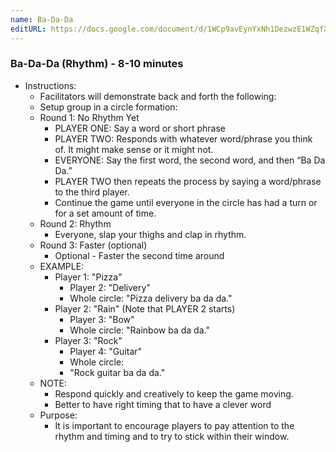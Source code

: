 ```yaml
---
name: Ba-Da-Da
editURL: https://docs.google.com/document/d/1WCp9avEynYxNh1DezwzE1WZqfXia7tlvb4fevUXEwKo/edit
---
```


### Ba-Da-Da (Rhythm) \- 8-10 minutes

* Instructions:   
  * Facilitators will demonstrate back and forth the following:  
  * Setup group in a circle formation:  
  * Round 1: No Rhythm Yet  
    * PLAYER ONE: Say a word or short phrase   
    * PLAYER TWO:  Responds with whatever word/phrase you think of. It might make sense or it might not.  
    * EVERYONE: Say the first word, the second word, and then “Ba Da Da.”  
    * PLAYER TWO then repeats the process by saying a word/phrase to the third player.  
    * Continue the game until everyone in the circle has had a turn or for a set amount of time.  
  * Round 2: Rhythm  
    *  Everyone, slap your thighs and clap in rhythm.  
  * Round 3: Faster (optional)  
    * Optional \- Faster the second time around  
  * EXAMPLE:  
    * Player 1: "Pizza"  
      * Player 2: "Delivery"  
      * Whole circle: "Pizza delivery ba da da."  
    * Player 2: "Rain" (Note that PLAYER 2 starts)  
      * Player 3: "Bow"  
      * Whole circle: "Rainbow ba da da."  
    * Player 3: "Rock"  
      * Player 4: "Guitar"  
      * Whole circle:   
      * "Rock guitar ba da da."  
  * NOTE:   
    * Respond quickly and creatively to keep the game moving.  
    * Better to have right timing that to have a clever word  
  * Purpose:   
    * It is important to encourage players to pay attention to the rhythm and timing and to try to stick within their window.